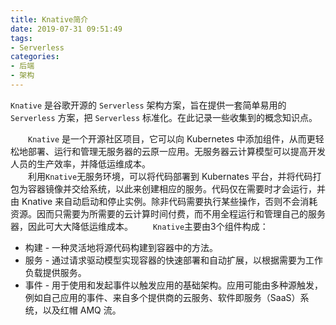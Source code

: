 ```yaml
---
title: Knative简介
date: 2019-07-31 09:51:49
tags:
- Serverless
categories:
- 后端
- 架构
---
```



`Knative` 是谷歌开源的 `Serverless` 架构方案，旨在提供一套简单易用的 `Serverless` 方案，把 `Serverless` 标准化。在此记录一些收集到的概念知识点。

<!----more ----->

&emsp;&emsp;`Knative` 是一个开源社区项目，它可以向 Kubernetes 中添加组件，从而更轻松地部署、运行和管理无服务器的云原一应用。无服务器云计算模型可以提高开发人员的生产效率，并降低运维成本。  
&emsp;&emsp;利用`Knative`无服务环境，可以将代码部署到 Kubernates 平台，并将代码打包为容器镜像并交给系统，以此来创建相应的服务。代码仅在需要时才会运行，并由 Knative 来自动启动和停止实例。除非代码需要执行某些操作，否则不会消耗资源。因而只需要为所需要的云计算时间付费，而不用全程运行和管理自己的服务器，因此可大大降低运维成本。
&emsp;&emsp;`Knative`主要由3个组件构成：
- 构建 - 一种灵活地将源代码构建到容器中的方法。
- 服务 - 通过请求驱动模型实现容器的快速部署和自动扩展，以根据需要为工作负载提供服务。
- 事件 - 用于使用和发起事件以触发应用的基础架构。应用可能由多种源触发，例如自己应用的事件、来自多个提供商的云服务、软件即服务（SaaS）系统，以及红帽 AMQ 流。
